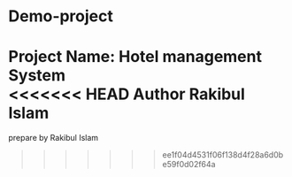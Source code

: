 # Demo-project
Project Name: Hotel management System
<br>
<<<<<<< HEAD
Author Rakibul Islam
=======
prepare by Rakibul Islam
>>>>>>> ee1f04d4531f06f138d4f28a6d0be59f0d02f64a
